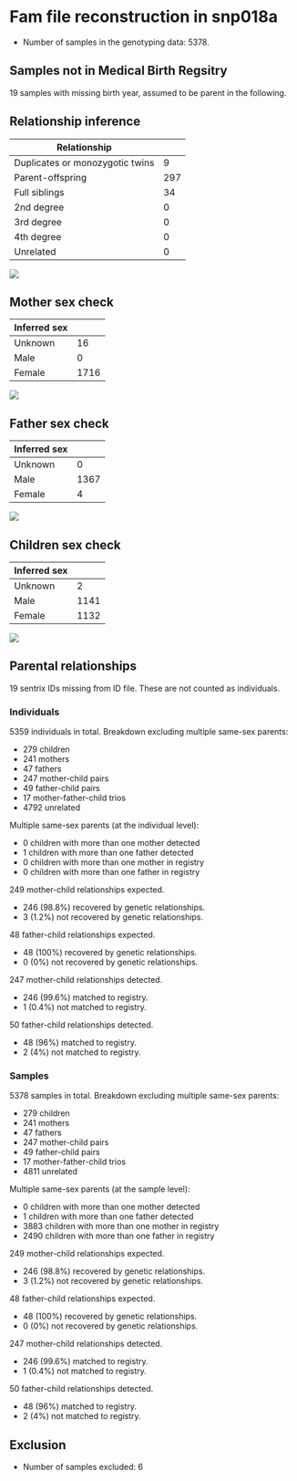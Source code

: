# Fam file reconstruction in snp018a
- Number of samples in the genotyping data: 5378.
## Samples not in Medical Birth Regsitry
19 samples with missing birth year, assumed to be parent in the following.
## Relationship inference
| Relationship |   |
| ------------ | - |
| Duplicates or monozygotic twins| 9 |
| Parent-offspring| 297 |
| Full siblings| 34 |
| 2nd degree| 0 |
| 3rd degree| 0 |
| 4th degree| 0 |
| Unrelated| 0 |

![](fam_reconstruction/ibd_plot.png)
## Mother sex check
| Inferred sex |   |
| ------------ | - |
| Unknown | 16 |
| Male | 0 |
| Female | 1716 |

![](fam_reconstruction/mother_sex_plot.png)
## Father sex check
| Inferred sex |   |
| ------------ | - |
| Unknown | 0 |
| Male | 1367 |
| Female | 4 |

![](fam_reconstruction/father_sex_plot.png)
## Children sex check
| Inferred sex |   |
| ------------ | - |
| Unknown | 2 |
| Male | 1141 |
| Female | 1132 |

![](fam_reconstruction/children_sex_plot.png)
## Parental relationships
19 sentrix IDs missing from ID file. These are not counted as individuals.
###  Individuals
5359 individuals in total. Breakdown excluding multiple same-sex parents:
 -  279 children
 -  241 mothers
 -  47 fathers
 -  247 mother-child pairs
 -  49 father-child pairs
 -  17 mother-father-child trios
 -  4792 unrelated

Multiple same-sex parents (at the individual level):
 -  0 children with more than one mother detected
 -  1 children with more than one father detected
 -  0 children with more than one mother in registry
 -  0 children with more than one father in registry

249 mother-child relationships expected.
- 246 (98.8%) recovered by genetic relationships.
- 3 (1.2%) not recovered by genetic relationships.


48 father-child relationships expected.
- 48 (100%) recovered by genetic relationships.
- 0 (0%) not recovered by genetic relationships.


247 mother-child relationships detected.
- 246 (99.6%) matched to registry.
- 1 (0.4%) not matched to registry.


50 father-child relationships detected.
- 48 (96%) matched to registry.
- 2 (4%) not matched to registry.


###  Samples
5378 samples in total. Breakdown excluding multiple same-sex parents:
 -  279 children
 -  241 mothers
 -  47 fathers
 -  247 mother-child pairs
 -  49 father-child pairs
 -  17 mother-father-child trios
 -  4811 unrelated

Multiple same-sex parents (at the sample level):
 -  0 children with more than one mother detected
 -  1 children with more than one father detected
 -  3883 children with more than one mother in registry
 -  2490 children with more than one father in registry

249 mother-child relationships expected.
- 246 (98.8%) recovered by genetic relationships.
- 3 (1.2%) not recovered by genetic relationships.


48 father-child relationships expected.
- 48 (100%) recovered by genetic relationships.
- 0 (0%) not recovered by genetic relationships.


247 mother-child relationships detected.
- 246 (99.6%) matched to registry.
- 1 (0.4%) not matched to registry.


50 father-child relationships detected.
- 48 (96%) matched to registry.
- 2 (4%) not matched to registry.


## Exclusion
- Number of samples excluded: 6
